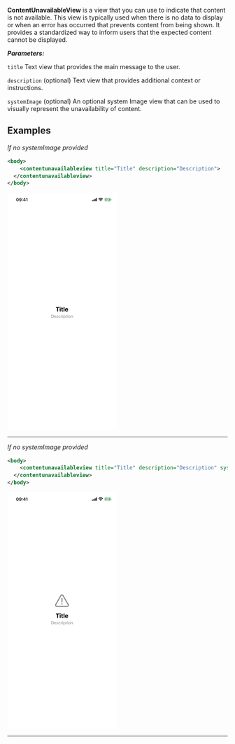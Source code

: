**ContentUnavailableView** is a view that you can use to indicate that content is not available. This view is typically used when there is no data to display or when an error has occurred that prevents content from being shown. It provides a standardized way to inform users that the expected content cannot be displayed.

***Parameters:***

`title` Text view that provides the main message to the user.

`description` (optional) Text view that provides additional context or instructions.

`systemImage` (optional) An optional system Image view that can be used to visually represent the unavailability of content.

## Examples

*If no systemImage provided*

```xml
<body>
    <contentunavailableview title="Title" description="Description">
  </contentunavailableview>
</body>
```

<img src="/Screenshots/Views/Other/contentunavailableview_1.png" width="250" alt="Screenshot">


---
*If no systemImage provided*

```xml
<body>
    <contentunavailableview title="Title" description="Description" systemImage="exclamationmark.triangle">
  </contentunavailableview>
</body>
```

<img src="/Screenshots/Views/Other/contentunavailableview_2.png" width="250" alt="Screenshot">


---
